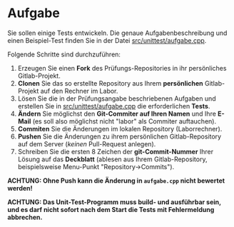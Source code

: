 # Aufgabe

Sie sollen einige Tests entwickeln. Die genaue Aufgabenbeschreibung und
einen Beispiel-Test finden Sie in der Datei <a
href="src/unittest/aufgabe.cpp">src/unittest/aufgabe.cpp</a>.

Folgende Schritte sind durchzuführen:

1. Erzeugen Sie einen **Fork** des Prüfungs-Repositories in ihr
   persönliches Gitlab-Projekt.
2. **Clonen** Sie das so erstellte Repository aus Ihrem **persönlichen**
   Gitlab-Projekt auf den Rechner im Labor.
3. Lösen Sie die in der Prüfungsangabe beschriebenen Aufgaben und erstellen Sie in <a
   href="src/unittest/aufgabe.cpp">src/unittest/aufgabe.cpp</a>
   die erforderlichen **Tests**.
4. **Ändern** Sie möglichst den **Git-Commiter auf Ihren Namen** und Ihre **E-Mail**
   (es soll also möglichst nicht "labor" als Commiter auftauchen).
5. **Commiten** Sie die Änderungen im lokalen Repository (Laborrechner).
6. **Pushen** Sie die Änderungen zu ihrem persönlichen Gitlab-Repository auf
   dem Server (*keinen* Pull-Request anlegen).
7. Schreiben Sie die ersten 8 Zeichen der **git-Commit-Nummer** Ihrer
   Lösung auf das **Deckblatt** (ablesen aus Ihrem Gitlab-Repository,
   beispielsweise Menu-Punkt "Repository->Commits").
 
**ACHTUNG: Ohne Push kann die Änderung in `aufgabe.cpp` nicht bewertet werden!**

**ACHTUNG: Das Unit-Test-Programm muss build- und ausführbar sein, und es darf nicht sofort nach dem Start die Tests mit Fehlermeldung abbrechen.**
